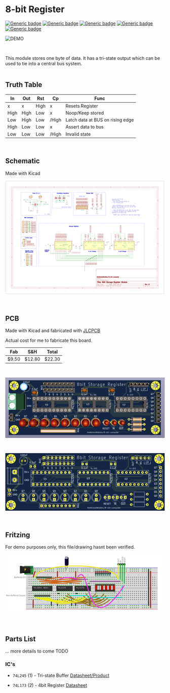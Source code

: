 # 8-bit Register

[![Generic badge](https://img.shields.io/badge/Status-Done-green.svg)](https://shields.io/) [![Generic badge](https://img.shields.io/badge/PCB-Built-green.svg)](https://shields.io/) [![Generic badge](https://img.shields.io/badge/QA-Pass-green.svg)](https://shields.io/) [![Generic badge](https://img.shields.io/badge/ERC-Pass-green.svg)](https://shields.io/) [![Generic badge](https://img.shields.io/badge/DRC-Pass-green.svg)](https://shields.io/)

![DEMO](https://github.com/theWickedWebDev/8-bit-computer/blob/master/Modules/storage-register/register-demo.gif?raw=true)

<br/>

This module stores one byte of data. It has a tri-state output which can be used to tie into a central bus system.
<br/>
<br/>

## Truth Table

| In  | Out | Rst | Cp  | Func
|---- |---- |---- |---- |----
| x	  | x   | High   | x   | Resets Register
| High   | High   | Low   | x   | Noop/Keep stored
| Low   | High   | Low   | /High | Latch data at BUS on rising edge
| High | Low | Low | x | Assert data to bus
| Low | Low | Low | /High | Invalid state


<br/>

## Schematic

Made with Kicad

![SCHEMATIC](https://github.com/theWickedWebDev/8-bit-computer/blob/master/Modules/storage-register/registersch.png?raw=true)

<br/>

## PCB
Made with Kicad and fabricated with [JLCPCB](https://jlcpcb.com/)

Actual cost for me to fabricate this board.

| Fab 	    | S&H 	    | Total     |
|----	    |----	    |----       |
|  $9.50	|  $12.80 	|  $22.30   |

<br/>

![REGISTER](https://github.com/theWickedWebDev/8-bit-computer/blob/master/Modules/storage-register/register3d.png?raw=true)

<br/>

![REGISTER](https://github.com/theWickedWebDev/8-bit-computer/blob/master/Modules/storage-register/registerboard.png?raw=true)

<br/>

## Fritzing

For demo purposes only, this file/drawing hasnt been verified.

![REGISTER](https://github.com/theWickedWebDev/8-bit-computer/blob/master/Modules/storage-register/register-breadboard.png?raw=true)

<br/>

## Parts List

... more details to come TODO

### IC's

- `74L245` (1) - Tri-state Buffer [Datasheet/Product](https://www.jameco.com/z/74LS245-Major-Brands-IC-74LS245-Tri-State-Octal-Bus-Transceiver_47212.html)

- `74L173` (2) - 4bit Register [Datasheet](https://www.jameco.com/z/74LS173-Major-Brands-IC-74LS173-4-BIT-D-TYPE-REGISTER-3-STATE-OUTPUT_46922.html)